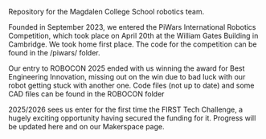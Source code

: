 Repository for the Magdalen College School robotics team.

Founded in September 2023, we entered the PiWars International Robotics Competition, which took place on April 20th at the William Gates Building in Cambridge. 
We took home first place. The code for the competition can be found in the /piwars/ folder. 

Our entry to ROBOCON 2025 ended with us winning the award for Best Engineering Innovation, missing out on the win due to bad luck with our robot getting stuck with another one. 
Code files (not up to date) and some CAD files can be found in the ROBOCON folder

2025/2026 sees us enter for the first time the FIRST Tech Challenge, a hugely exciting opportunity having secured the funding for it. Progress will be updated here and on our Makerspace page.
